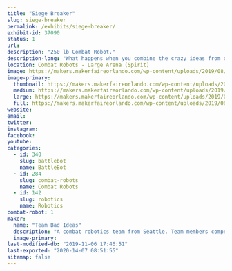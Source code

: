 ```yaml
---
title: "Siege Breaker"
slug: siege-breaker
permalink: /exhibits/siege-breaker/
exhibit-id: 37090
status: 1
url: 
description: "250 lb Combat Robot."
description-long: "What happens when you combine the crazy ideas from other builders all into one robot? This robot uses designs inspired by Charles Guan with Overhaul, Will Bales with Hypershock, Greedy snake from King of Bots, and my own take on magnetic traction drive."
location: Combat Robots - Large Arena (Spirit)
image: https://makers.makerfaireorlando.com/wp-content/uploads/2019/08/viper_spikes-1024x929.jpg
image-primary:
  thumbnail: https://makers.makerfaireorlando.com/wp-content/uploads/2019/08/viper_spikes-150x150.jpg
  medium: https://makers.makerfaireorlando.com/wp-content/uploads/2019/08/viper_spikes-300x272.jpg
  large: https://makers.makerfaireorlando.com/wp-content/uploads/2019/08/viper_spikes-1024x929.jpg
  full: https://makers.makerfaireorlando.com/wp-content/uploads/2019/08/viper_spikes.jpg
website: 
email: 
twitter: 
instagram: 
facebook: 
youtube: 
categories:
  - id: 340
    slug: battlebot
    name: BattleBot
  - id: 284
    slug: combat-robots
    name: Combat Robots
  - id: 142
    slug: robotics
    name: Robotics
combat-robot: 1
maker:
  name: "Team Bad Ideas"
  description: "A combat robotics team from Seattle. Team members compete with the robot 'WAR Hawk' on the TV show BattleBots. We strive to meld art and engineering in fighting robots both look good and pack a punch."
  image-primary: 
last-modified-db: "2019-11-06 17:46:51"
last-exported: "2020-14-07 08:51:55"
sitemap: false
---
```

